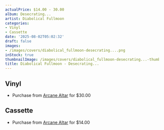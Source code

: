 ```yaml
---
actualPrice: $14.00 - 30.00
album: Desecrating...
artist: Diabolical Fullmoon
categories:
- Vinyl
- Cassette
date: '2025-08-02T05:02:32'
draft: false
images:
- /images/covers/diabolical_fullmoon-desecrating....png
inStock: true
thumbnailImage: /images/covers/diabolical_fullmoon-desecrating...-thumb.png
title: Diabolical Fullmoon - Desecrating...
---
```


## Vinyl
* Purchase from [Arcane Altar](https://arcanealtar.bigcartel.com/product/diabolical-fullmoon-desecrating-12-lp) for $30.00
## Cassette
* Purchase from [Arcane Altar](https://arcanealtar.bigcartel.com/product/diabolical-fullmoon-desecrating-tape) for $14.00
